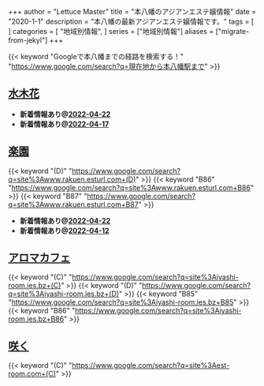 +++
author = "Lettuce Master"
title = "本八幡のアジアンエステ嬢情報"
date = "2020-1-1"
description = "本八幡の最新アジアンエステ嬢情報です。"
tags = [
]
categories = [
    "地域別情報",
]
series = ["地域別情報"]
aliases = ["migrate-from-jekyl"]
+++

{{< keyword "Googleで本八幡までの経路を検索する！" "https://www.google.com/search?q=現在地から本八幡駅まで" >}}

## [水木花](http://hfmj15.xyz/)


- **新着情報あり@[2022-04-22](/post/2022-04-22)**
- **新着情報あり@[2022-04-17](/post/2022-04-17)**
## [楽園](http://www.rakuen.esturl.com/)
{{< keyword "(D)" "https://www.google.com/search?q=site%3Awww.rakuen.esturl.com+(D)" >}} {{< keyword "B86" "https://www.google.com/search?q=site%3Awww.rakuen.esturl.com+B86" >}} {{< keyword "B87" "https://www.google.com/search?q=site%3Awww.rakuen.esturl.com+B87" >}} 

- **新着情報あり@[2022-04-22](/post/2022-04-22)**
- **新着情報あり@[2022-04-12](/post/2022-04-12)**
## [アロマカフェ](https://iyashi-room.ies.bz/)
{{< keyword "(C)" "https://www.google.com/search?q=site%3Aiyashi-room.ies.bz+(C)" >}} {{< keyword "(D)" "https://www.google.com/search?q=site%3Aiyashi-room.ies.bz+(D)" >}} {{< keyword "B85" "https://www.google.com/search?q=site%3Aiyashi-room.ies.bz+B85" >}} {{< keyword "B86" "https://www.google.com/search?q=site%3Aiyashi-room.ies.bz+B86" >}} 

## [咲く](http://est-room.com/)
{{< keyword "(C)" "https://www.google.com/search?q=site%3Aest-room.com+(C)" >}} 

